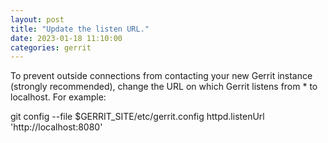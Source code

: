 ```yaml
---
layout: post
title: "Update the listen URL."
date: 2023-01-18 11:10:00
categories: gerrit
---
```

To prevent outside connections from contacting your new Gerrit instance (strongly recommended), change the URL on which Gerrit listens from * to localhost. For example:

git config --file $GERRIT_SITE/etc/gerrit.config httpd.listenUrl 'http://localhost:8080'
